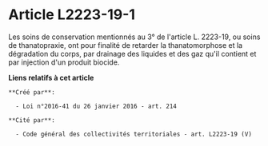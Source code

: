 # Article L2223-19-1

Les soins de conservation mentionnés au 3° de l'article L. 2223-19, ou soins de thanatopraxie, ont pour finalité de retarder
la thanatomorphose et la dégradation du corps, par drainage des liquides et des gaz qu'il contient et par injection d'un
produit biocide.

**Liens relatifs à cet article**

	**Créé par**:

	  - Loi n°2016-41 du 26 janvier 2016 - art. 214

	**Cité par**:

	  - Code général des collectivités territoriales - art. L2223-19 (V)
